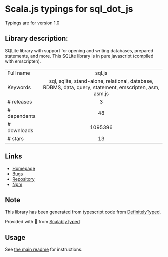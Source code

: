 
# Scala.js typings for sql_dot_js

Typings are for version 1.0

## Library description:
SQLite library with support for opening and writing databases, prepared statements, and more. This SQLite library is in pure javascript (compiled with emscripten).

|                    |                 |
| ------------------ | :-------------: |
| Full name          | sql.js |
| Keywords           | sql, sqlite, stand-alone, relational, database, RDBMS, data, query, statement, emscripten, asm, asm.js |
| # releases         | 3 |
| # dependents       | 48 |
| # downloads        | 1095396 |
| # stars            | 13 |

## Links
- [Homepage](http://github.com/kripken/sql.js)
- [Bugs](https://github.com/kripken/sql.js/issues)
- [Repository](https://github.com/kripken/sql.js)
- [Npm](https://www.npmjs.com/package/sql.js)
    


## Note
This library has been generated from typescript code from [DefinitelyTyped](https://definitelytyped.org).

Provided with :purple_heart: from [ScalablyTyped](https://github.com/oyvindberg/ScalablyTyped)

## Usage
See [the main readme](../../readme.md) for instructions.


